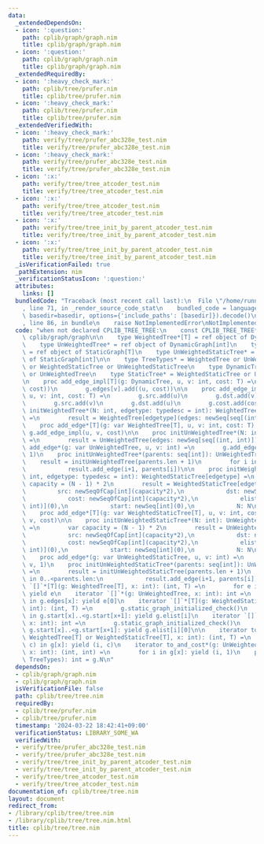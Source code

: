 ```yaml
---
data:
  _extendedDependsOn:
  - icon: ':question:'
    path: cplib/graph/graph.nim
    title: cplib/graph/graph.nim
  - icon: ':question:'
    path: cplib/graph/graph.nim
    title: cplib/graph/graph.nim
  _extendedRequiredBy:
  - icon: ':heavy_check_mark:'
    path: cplib/tree/prufer.nim
    title: cplib/tree/prufer.nim
  - icon: ':heavy_check_mark:'
    path: cplib/tree/prufer.nim
    title: cplib/tree/prufer.nim
  _extendedVerifiedWith:
  - icon: ':heavy_check_mark:'
    path: verify/tree/prufer_abc328e_test.nim
    title: verify/tree/prufer_abc328e_test.nim
  - icon: ':heavy_check_mark:'
    path: verify/tree/prufer_abc328e_test.nim
    title: verify/tree/prufer_abc328e_test.nim
  - icon: ':x:'
    path: verify/tree/tree_atcoder_test.nim
    title: verify/tree/tree_atcoder_test.nim
  - icon: ':x:'
    path: verify/tree/tree_atcoder_test.nim
    title: verify/tree/tree_atcoder_test.nim
  - icon: ':x:'
    path: verify/tree/tree_init_by_parent_atcoder_test.nim
    title: verify/tree/tree_init_by_parent_atcoder_test.nim
  - icon: ':x:'
    path: verify/tree/tree_init_by_parent_atcoder_test.nim
    title: verify/tree/tree_init_by_parent_atcoder_test.nim
  _isVerificationFailed: true
  _pathExtension: nim
  _verificationStatusIcon: ':question:'
  attributes:
    links: []
  bundledCode: "Traceback (most recent call last):\n  File \"/home/runner/.local/lib/python3.10/site-packages/onlinejudge_verify/documentation/build.py\"\
    , line 71, in _render_source_code_stat\n    bundled_code = language.bundle(stat.path,\
    \ basedir=basedir, options={'include_paths': [basedir]}).decode()\n  File \"/home/runner/.local/lib/python3.10/site-packages/onlinejudge_verify/languages/nim.py\"\
    , line 86, in bundle\n    raise NotImplementedError\nNotImplementedError\n"
  code: "when not declared CPLIB_TREE_TREE:\n    const CPLIB_TREE_TREE* = 1\n    include\
    \ cplib/graph/graph\n\n    type WeightedTree*[T] = ref object of DynamicGraph[T]\n\
    \    type UnWeightedTree* = ref object of DynamicGraph[int]\n    type WeightedStaticTree*[T]\
    \ = ref object of StaticGraph[T]\n    type UnWeightedStaticTree* = ref object\
    \ of StaticGraph[int]\n\n    type TreeTypes* = WeightedTree or UnWeightedTree\
    \ or WeightedStaticTree or UnWeightedStaticTree\n    type DynamicTree* = WeightedTree\
    \ or UnWeightedTree\n    type StaticTree* = WeightedStaticTree or UnWeightedStaticTree\n\
    \n    proc add_edge_impl[T](g: DynamicTree, u, v: int, cost: T) =\n        g.edges[u].add((v,\
    \ cost))\n        g.edges[v].add((u, cost))\n\n    proc add_edge_impl[T](g: StaticTree,\
    \ u, v: int, cost: T) =\n        g.src.add(u)\n        g.dst.add(v)\n        g.cost.add(cost)\n\
    \        g.src.add(v)\n        g.dst.add(u)\n        g.cost.add(cost)\n\n    proc\
    \ initWeightedTree*(N: int, edgetype: typedesc = int): WeightedTree[edgetype]\
    \ =\n        result = WeightedTree[edgetype](edges: newSeq[seq[(int, edgetype)]](N))\n\
    \    proc add_edge*[T](g: var WeightedTree[T], u, v: int, cost: T) =\n       \
    \ g.add_edge_impl(u, v, cost)\n\n    proc initUnWeightedTree*(N: int): UnWeightedTree\
    \ =\n        result = UnWeightedTree(edges: newSeq[seq[(int, int)]](N))\n    proc\
    \ add_edge*(g: var UnWeightedTree, u, v: int) =\n        g.add_edge_impl(u, v,\
    \ 1)\n    proc initUnWeightedTree*(parents: seq[int]): UnWeightedTree =\n    \
    \    result = initUnWeightedTree(parents.len + 1)\n        for i in 0..<parents.len:\n\
    \            result.add_edge(i+1, parents[i])\n\n    proc initWeightedStaticTree*(N:\
    \ int, edgetype: typedesc = int): WeightedStaticTree[edgetype] =\n        var\
    \ capacity = (N - 1) * 2\n        result = WeightedStaticTree[edgetype](\n   \
    \         src: newSeqOfCap[int](capacity*2),\n            dst: newSeqOfCap[int](capacity*2),\n\
    \            cost: newSeqOfCap[int](capacity*2),\n            elist: newSeq[(int,\
    \ int)](0),\n            start: newSeq[int](0),\n            N: N\n        )\n\
    \    proc add_edge*[T](g: var WeightedStaticTree[T], u, v: int, cost: T) = g.add_edge_impl(u,\
    \ v, cost)\n\n    proc initUnWeightedStaticTree*(N: int): UnWeightedStaticTree\
    \ =\n        var capacity = (N - 1) * 2\n        result = UnWeightedStaticTree(\n\
    \            src: newSeqOfCap[int](capacity*2),\n            dst: newSeqOfCap[int](capacity*2),\n\
    \            cost: newSeqOfCap[int](capacity*2),\n            elist: newSeq[(int,\
    \ int)](0),\n            start: newSeq[int](0),\n            N: N\n        )\n\
    \    proc add_edge*(g: var UnWeightedStaticTree, u, v: int) =\n        g.add_edge_impl(u,\
    \ v, 1)\n    proc initUnWeightedStaticTree*(parents: seq[int]): UnWeightedStaticTree\
    \ =\n        result = initUnWeightedStaticTree(parents.len + 1)\n        for i\
    \ in 0..<parents.len:\n            result.add_edge(i+1, parents[i])\n\n    iterator\
    \ `[]`*[T](g: WeightedTree[T], x: int): (int, T) =\n        for e in g.edges[x]:\
    \ yield e\n    iterator `[]`*(g: UnWeightedTree, x: int): int =\n        for e\
    \ in g.edges[x]: yield e[0]\n    iterator `[]`*[T](g: WeightedStaticTree[T], x:\
    \ int): (int, T) =\n        g.static_graph_initialized_check()\n        for i\
    \ in g.start[x]..<g.start[x+1]: yield g.elist[i]\n    iterator `[]`*(g: UnWeightedStaticTree,\
    \ x: int): int =\n        g.static_graph_initialized_check()\n        for i in\
    \ g.start[x]..<g.start[x+1]: yield g.elist[i][0]\n\n    iterator to_and_cost*[T](g:\
    \ WeightedTree[T] or WeightedStaticTree[T], x: int): (int, T) =\n        for (i,\
    \ c) in g[x]: yield (i, c)\n    iterator to_and_cost*(g: UnWeightedTree or UnWeightedStaticTree,\
    \ x: int): (int, int) =\n        for i in g[x]: yield (i, 1)\n    proc len*(g:\
    \ TreeTypes): int = g.N\n"
  dependsOn:
  - cplib/graph/graph.nim
  - cplib/graph/graph.nim
  isVerificationFile: false
  path: cplib/tree/tree.nim
  requiredBy:
  - cplib/tree/prufer.nim
  - cplib/tree/prufer.nim
  timestamp: '2024-03-22 18:42:41+09:00'
  verificationStatus: LIBRARY_SOME_WA
  verifiedWith:
  - verify/tree/prufer_abc328e_test.nim
  - verify/tree/prufer_abc328e_test.nim
  - verify/tree/tree_init_by_parent_atcoder_test.nim
  - verify/tree/tree_init_by_parent_atcoder_test.nim
  - verify/tree/tree_atcoder_test.nim
  - verify/tree/tree_atcoder_test.nim
documentation_of: cplib/tree/tree.nim
layout: document
redirect_from:
- /library/cplib/tree/tree.nim
- /library/cplib/tree/tree.nim.html
title: cplib/tree/tree.nim
---
```

